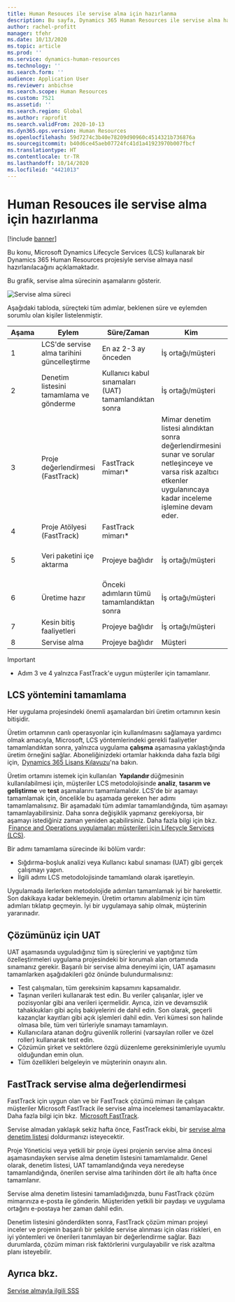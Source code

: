 ```yaml
---
title: Human Resouces ile servise alma için hazırlanma
description: Bu sayfa, Dynamics 365 Human Resources ile servise alma hakkında rehberlik sağlar.
author: rachel-profitt
manager: tfehr
ms.date: 10/13/2020
ms.topic: article
ms.prod: ''
ms.service: dynamics-human-resources
ms.technology: ''
ms.search.form: ''
audience: Application User
ms.reviewer: anbichse
ms.search.scope: Human Resources
ms.custom: 7521
ms.assetid: ''
ms.search.region: Global
ms.author: raprofit
ms.search.validFrom: 2020-10-13
ms.dyn365.ops.version: Human Resources
ms.openlocfilehash: 59d7274c3b40e78209d90960c4514321b736876a
ms.sourcegitcommit: b40d6ce45aeb07724fc41d1a41923970b007fbcf
ms.translationtype: HT
ms.contentlocale: tr-TR
ms.lasthandoff: 10/14/2020
ms.locfileid: "4421013"
---
```

# <a name="prepare-for-human-resources-go-live"></a>Human Resouces ile servise alma için hazırlanma

[!include [banner](../includes/banner.md)]

Bu konu, Microsoft Dynamics Lifecycle Services (LCS) kullanarak bir Dynamics 365 Human Resources projesiyle servise almaya nasıl hazırlanılacağını açıklamaktadır. 

Bu grafik, servise alma sürecinin aşamalarını gösterir. 

![Servise alma süreci](./media/hr-admin-go-live-prepare-process.png)

Aşağıdaki tabloda, süreçteki tüm adımlar, beklenen süre ve eylemden sorumlu olan kişiler listelenmiştir.

| Aşama | Eylem | Süre/Zaman | Kim | Notlar |
| --- | --- | --- | --- |--- |
| 1 | LCS'de servise alma tarihini güncelleştirme | En az 2-3 ay önceden | İş ortağı/müşteri | Aşama tarihleri sürekli olarak güncel tutulmalıdır. |
| 2 | Denetim listesini tamamlama ve gönderme | Kullanıcı kabul sınamaları (UAT) tamamlandıktan sonra | İş ortağı/müşteri | [FastTrack servise alma değerlendirmesinde](hr-admin-go-live-prepare.md#fasttrack-go-live-assessment) sağlanan yönergeleri izleyin. |
| 3 | Proje değerlendirmesi (FastTrack) | FastTrack mimarı* | Mimar denetim listesi alındıktan sonra değerlendirmesini sunar ve sorular netleşinceye ve varsa risk azaltıcı etkenler uygulanıncaya kadar inceleme işlemine devam eder. |
| 4 | Proje Atölyesi (FastTrack) | FastTrack mimarı* | |
| 5 | Veri paketini içe aktarma | Projeye bağlıdır | İş ortağı/müşteri | [Veri yönetimine genel bakış](https://docs.microsoft.com/dynamics365/fin-ops-core/dev-itpro/data-entities/data-entities-data-packages) yönergelerini izleyin.|
| 6 | Üretime hazır | Önceki adımların tümü tamamlandıktan sonra | İş ortağı/müşteri | İş ortağı/müşteri, üretim ortamının kontrolünü alabilir.|
| 7 | Kesin bitiş faaliyetleri | Projeye bağlıdır | İş ortağı/müşteri | |
| 8 | Servise alma | Projeye bağlıdır | Müşteri | |

> [!IMPORTANT]
> * Adım 3 ve 4 yalnızca FastTrack'e uygun müşteriler için tamamlanır.

## <a name="completing-the-lcs-methodology"></a>LCS yöntemini tamamlama

Her uygulama projesindeki önemli aşamalardan biri üretim ortamının kesin bitişidir. 

Üretim ortamının canlı operasyonlar için kullanılmasını sağlamaya yardımcı olmak amacıyla, Microsoft, LCS yöntemlerindeki gerekli faaliyetler tamamlandıktan sonra, yalnızca uygulama **çalışma** aşamasına yaklaştığında üretim örneğini sağlar. Aboneliğinizdeki ortamlar hakkında daha fazla bilgi için,  [Dynamics 365 Lisans Kılavuzu](https://go.microsoft.com/fwlink/?LinkId=866544)'na bakın. 

Üretim ortamını istemek için kullanılan  **Yapılandır** düğmesinin kullanılabilmesi için, müşteriler LCS metodolojisinde **analiz**, **tasarım ve geliştirme** ve **test** aşamalarını tamamlamalıdır. LCS'de bir aşamayı tamamlamak için, öncelikle bu aşamada gereken her adımı tamamlamalısınız. Bir aşamadaki tüm adımlar tamamlandığında, tüm aşamayı tamamlayabilirsiniz. Daha sonra değişiklik yapmanız gerekiyorsa, bir aşamayı istediğiniz zaman yeniden açabilirsiniz. Daha fazla bilgi için bkz.  [Finance and Operations uygulamaları müşterileri için Lifecycle Services (LCS)](https://docs.microsoft.com/dynamics365/fin-ops-core/dev-itpro/lifecycle-services/lcs-works-lcs). 

Bir adımı tamamlama sürecinde iki bölüm vardır: 

- Sığdırma-boşluk analizi veya Kullanıcı kabul sınaması (UAT) gibi gerçek çalışmayı yapın. 
- İlgili adımı LCS metodolojisinde tamamlandı olarak işaretleyin. 

Uygulamada ilerlerken metodolojide adımları tamamlamak iyi bir harekettir. Son dakikaya kadar beklemeyin. Üretim ortamını alabilmeniz için tüm adımları tıklatıp geçmeyin. İyi bir uygulamaya sahip olmak, müşterinin yararınadır. 

## <a name="uat-for-your-solution"></a>Çözümünüz için UAT

UAT aşamasında uyguladığınız tüm iş süreçlerini ve yaptığınız tüm özelleştirmeleri uygulama projesindeki bir korumalı alan ortamında sınamanız gerekir. Başarılı bir servise alma deneyimi için, UAT aşamasını tamamlarken aşağıdakileri göz önünde bulundurmalısınız: 

- Test çalışmaları, tüm gereksinim kapsamını kapsamalıdır. 
- Taşınan verileri kullanarak test edin. Bu veriler çalışanlar, işler ve pozisyonlar gibi ana verileri içermelidir. Ayrıca, izin ve devamsızlık tahakkukları gibi açılış bakiyelerini de dahil edin. Son olarak, geçerli kazançlar kayıtları gibi açık işlemleri dahil edin. Veri kümesi son halinde olmasa bile, tüm veri türleriyle sınamayı tamamlayın. 
- Kullanıcılara atanan doğru güvenlik rollerini (varsayılan roller ve özel roller) kullanarak test edin. 
- Çözümün şirket ve sektörlere özgü düzenleme gereksinimleriyle uyumlu olduğundan emin olun. 
- Tüm özellikleri belgeleyin ve müşterinin onayını alın. 

## <a name="fasttrack-go-live-assessment"></a>FastTrack servise alma değerlendirmesi

FastTrack için uygun olan ve bir FastTrack çözümü mimarı ile çalışan müşteriler Microsoft FastTrack ile servise alma incelemesi tamamlayacaktır. Daha fazla bilgi için bkz.  [Microsoft FastTrack](https://docs.microsoft.com/dynamics365/fin-ops-core/fin-ops/get-started/fasttrack-dynamics-365-overview). 

Servise almadan yaklaşık sekiz hafta önce, FastTrack ekibi, bir [servise alma denetim listesi](https://go.microsoft.com/fwlink/?linkid=2146013) doldurmanızı isteyecektir.

Proje Yöneticisi veya yetkili bir proje üyesi projenin servise alma öncesi aşamasındayken servise alma denetim listesini tamamlamalıdır. Genel olarak, denetim listesi, UAT tamamlandığında veya neredeyse tamamlandığında, önerilen servise alma tarihinden dört ile altı hafta önce tamamlanır. 

Servise alma denetim listesini tamamladığınızda, bunu FastTrack çözüm mimarınıza e-posta ile gönderin. Müşteriden yetkili bir paydaşı ve uygulama ortağını e-postaya her zaman dahil edin. 

Denetim listesini gönderdikten sonra, FastTrack çözüm mimarı projeyi inceler ve projenin başarılı bir şekilde servise alınması için olası riskleri, en iyi yöntemleri ve önerileri tanımlayan bir değerlendirme sağlar. Bazı durumlarda, çözüm mimarı risk faktörlerini vurgulayabilir ve risk azaltma planı isteyebilir. 

## <a name="see-also"></a>Ayrıca bkz.

[Servise almayla ilgili SSS](hr-admin-go-live-faq.md)